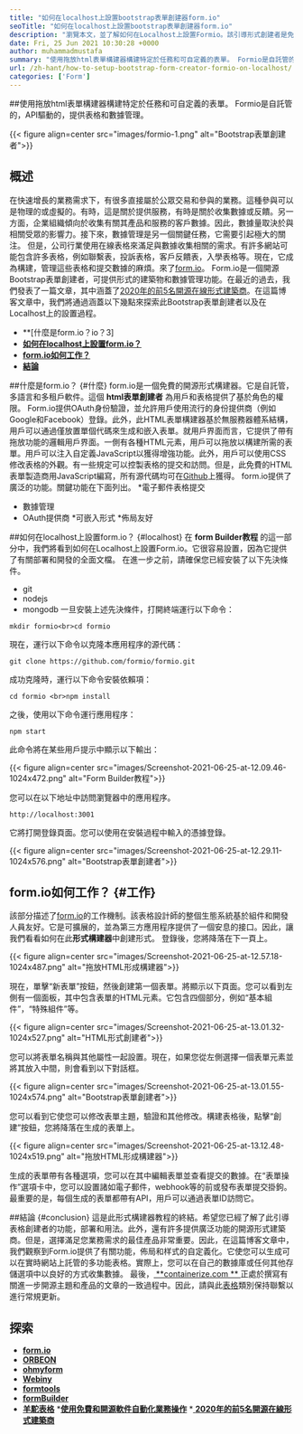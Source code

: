 ```yaml
---
title: "如何在localhost上設置bootstrap表單創建器form.io" 
seoTitle: "如何在localhost上設置bootstrap表單創建器form.io" 
description: "瀏覽本文，並了解如何在Localhost上設置Formio。該引導形式創建者是免費的，可擴展的，並提供了第三方集成。" 
date: Fri, 25 Jun 2021 10:30:28 +0000
author: muhammadmustafa
summary: "使用拖放html表單構建器構建特定於任務和可自定義的表單。 Formio是自託管的，API驅動的，提供表格和數據管理。" 
url: /zh-hant/how-to-setup-bootstrap-form-creator-formio-on-localhost/
categories: ['Form']
---
```


##使用拖放html表單構建器構建特定於任務和可自定義的表單。 Formio是自託管的，API驅動的，提供表格和數據管理。

{{< figure align=center src="images/formio-1.png" alt="Bootstrap表單創建者">}}


## **概述**
在快速增長的業務需求下，有很多直接屬於公眾交易和參與的業務。這種參與可以是物理的或虛擬的。有時，這是關於提供服務，有時是關於收集數據或反饋。另一方面，企業組織傾向於收集有關其產品和服務的客戶數據。因此，數據量取決於與相關受眾的影響力。接下來，數據管理是另一個關鍵任務，它需要引起極大的關注。
但是，公司行業使用在線表格來滿足與數據收集相關的需求。有許多網站可能包含許多表格，例如聯繫表，投訴表格，客戶反饋表，入學表格等。現在，它成為構建，管理這些表格和提交數據的麻煩。來了[form.io][1]。 Form.io是一個開源Bootstrap表單創建者，可提供形式的建築物和數據管理功能。在最近的過去，我們發表了一篇文章，其中涵蓋了[2020年的前5名開源在線形式建築商][2]。在這篇博客文章中，我們將通過涵蓋以下幾點來探索此Bootstrap表單創建者以及在Localhost上的設置過程。
  * **[什麼是form.io？io？3]
  * **[如何在localhost上設置form.io？][4]**
  * **[form.io如何工作？][5]**
  * **[結論][6]**

##什麼是form.io？   {#什麼}
form.io是一個免費的開源形式構建器。它是自託管，多語言和多租戶軟件。這個 **html表單創建者** 為用戶和表格提供了基於角色的權限。 Form.io提供OAuth身份驗證，並允許用戶使用流行的身份提供商（例如Google和Facebook）登錄。此外，此HTML表單構建器基於無服務器體系結構，用戶可以通過僅放置單個代碼來生成和嵌入表單。就用戶界面而言，它提供了帶有拖放功能的邏輯用戶界面。一側有各種HTML元素，用戶可以拖放以構建所需的表單。用戶可以注入自定義JavaScript以獲得增強功能。此外，用戶可以使用CSS修改表格的外觀。有一些規定可以控製表格的提交和訪問。但是，此免費的HTML表單製造商用JavaScript編寫，所有源代碼均可在[Github][7]上獲得。
form.io提供了廣泛的功能。關鍵功能在下面列出。
  *電子郵件表格提交
  * 數據管理
  * OAuth提供商
  *可嵌入形式
  *佈局友好

##如何在localhost上設置form.io？   {#localhost}
在 **form Builder教程** 的這一部分中，我們將看到如何在Localhost上設置Form.io。它很容易設置，因為它提供了有關部署和開發的全面文檔。
在進一步之前，請確保您已經安裝了以下先決條件。
  * git
  * nodejs
  * mongodb
一旦安裝上述先決條件，打開終端運行以下命令：
```
mkdir formio<br>cd formio
```
現在，運行以下命令以克隆本應用程序的源代碼：
```
git clone https://github.com/formio/formio.git
```
成功克隆時，運行以下命令安裝依賴項：
```
cd formio <br>npm install
```
之後，使用以下命令運行應用程序：
```
npm start 
```
此命令將在某些用戶提示中顯示以下輸出：

{{< figure align=center src="images/Screenshot-2021-06-25-at-12.09.46-1024x472.png" alt="Form Builder教程">}}

您可以在以下地址中訪問瀏覽器中的應用程序。
```
http://localhost:3001 
```
它將打開登錄頁面。您可以使用在安裝過程中輸入的憑據登錄。

{{< figure align=center src="images/Screenshot-2021-06-25-at-12.29.11-1024x576.png" alt="Bootstrap表單創建者">}}


## form.io如何工作？   {#工作}
該部分描述了[form.io][1]的工作機制。該表格設計師的整個生態系統基於組件和開發人員友好。它是可擴展的，並為第三方應用程序提供了一個安息的接口。因此，讓我們看看如何在此**形式構建器**中創建形式。
登錄後，您將降落在下一頁上。

{{< figure align=center src="images/Screenshot-2021-06-25-at-12.57.18-1024x487.png" alt="拖放HTML形成構建器">}}

現在，單擊“新表單”按鈕，然後創建第一個表單。將顯示以下頁面。您可以看到左側有一個面板，其中包含表單的HTML元素。它包含四個部分，例如“基本組件”，“特殊組件”等。

{{< figure align=center src="images/Screenshot-2021-06-25-at-13.01.32-1024x527.png" alt="HTML形式創建者">}}

您可以將表單名稱與其他屬性一起設置。現在，如果您從左側選擇一個表單元素並將其放入中間，則會看到以下對話框。

{{< figure align=center src="images/Screenshot-2021-06-25-at-13.01.55-1024x574.png" alt="Bootstrap表單創建者">}}

您可以看到它使您可以修改表單主題，驗證和其他修改。構建表格後，點擊“創建”按鈕，您將降落在生成的表單上。

{{< figure align=center src="images/Screenshot-2021-06-25-at-13.12.48-1024x519.png" alt="拖放HTML形成構建器">}}

生成的表單帶有各種選項，您可以在其中編輯表單並查看提交的數據。在“表單操作”選項卡中，您可以設置諸如電子郵件，webhook等的前或發布表單提交掛鉤。最重要的是，每個生成的表單都帶有API，用戶可以通過表單ID訪問它。

##結論 {#conclusion}
這是此形式構建器教程的終結。希望您已經了解了此引導表格創建者的功能，部署和用法。此外，還有許多提供廣泛功能的開源形式建築商。但是，選擇滿足您業務需求的最佳產品非常重要。因此，在這篇博客文章中，我們觀察到Form.io提供了有關功能，佈局和样式的自定義化。它使您可以生成可以在實時網站上託管的多功能表格。實際上，您可以在自己的數據庫或任何其他存儲選項中以良好的方式收集數據。
最後，[ **containerize.com ** ][8]正處於撰寫有關進一步開源主題和產品的文章的一致過程中。因此，請與此[表格][9]類別保持聯繫以進行常規更新。

## 探索
  * **[form.io][1]**
  * **[ORBEON][10]**
  * **[ohmyform][11]**
  * **[Webiny][12]**
  * **[formtools][13]**
  * **[formBuilder][14]**
  * **[羊駝表格][15]**
  *[**使用免費和開源軟件自動化業務操作**][16]
  *[ **2020年的前5名開源在線形式建築商** ][2]

  
[1]: https://products.containerize.com/form/formio/
[2]: https://blog.containerize.com/form/top-5-open-source-online-form-builders-in-year-2020/
[3]: #what
[4]: #localhost
[5]: #work
[6]: #Conclusion
[7]: https://github.com/formio/formio
[8]: https://www.containerize.com/
[9]: https://products.containerize.com/form/
[10]: https://products.containerize.com/form/orbeon/
[11]: https://products.containerize.com/form/ohmyform/
[12]: https://products.containerize.com/form/webiny/
[13]: https://products.containerize.com/form/formtools/
[14]: https://products.containerize.com/form/formbuilder/
[15]: https://products.containerize.com/form/alpaca/
[16]: https://blog.containerize.com/blogging/automate-business-operations-using-open-source-software/
